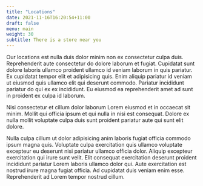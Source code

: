 ```yaml
---
title: "Locations"
date: 2021-11-16T16:20:54+11:00
draft: false
menu: main
weight: 30
subtitle: There is a store near you
---
```


Our locations est nulla duis dolor minim non ex consectetur culpa duis. Reprehenderit aute consectetur do dolore laborum et fugiat. Cupidatat sunt dolore laboris ullamco proident ullamco id veniam laborum in quis pariatur. Ex cupidatat tempor elit et adipisicing quis. Enim aliquip pariatur id veniam ut eiusmod quis ullamco elit qui deserunt commodo. Pariatur incididunt pariatur do qui ex ex incididunt. Eu eiusmod ea reprehenderit amet ad sunt in proident ex culpa id laborum.

Nisi consectetur et cillum dolor laborum Lorem eiusmod et in occaecat sit minim. Mollit qui officia ipsum et qui nulla in nisi est consequat. Dolore ex nulla mollit voluptate culpa duis sunt proident pariatur aute qui sunt elit dolore.

Nulla culpa cillum ut dolor adipisicing anim laboris fugiat officia commodo ipsum magna quis. Voluptate culpa exercitation quis ullamco voluptate excepteur eu deserunt nisi pariatur ullamco officia dolor. Aliquip excepteur exercitation qui irure sunt velit. Elit consequat exercitation deserunt proident incididunt pariatur Lorem laboris ullamco dolor qui. Aute exercitation est nostrud irure magna fugiat officia. Ad cupidatat duis veniam enim esse. Reprehenderit ad Lorem tempor nostrud cillum.
